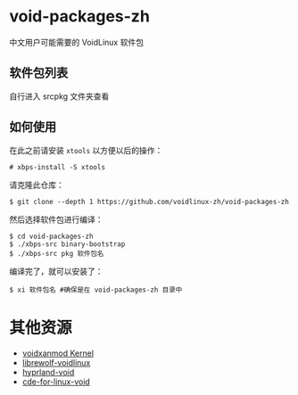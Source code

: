 # void-packages-zh
中文用户可能需要的 VoidLinux 软件包

## 软件包列表
自行进入 srcpkg 文件夹查看

## 如何使用

在此之前请安装 `xtools` 以方便以后的操作：

```
# xbps-install -S xtools
```

请克隆此仓库：

```
$ git clone --depth 1 https://github.com/voidlinux-zh/void-packages-zh
```

然后选择软件包进行编译：

```
$ cd void-packages-zh
$ ./xbps-src binary-bootstrap
$ ./xbps-src pkg 软件包名
```

编译完了，就可以安装了：

```
$ xi 软件包名 #确保是在 void-packages-zh 目录中
```

# 其他资源
- [voidxanmod Kernel](https://notabug.org/Marcoapc/voidxanmodK)
- [librewolf-voidlinux](https://github.com/index-0/librewolf-voidlinux)
- [hyprland-void](https://github.com/Fadest/hyprland-void)
- [cde-for-linux-void](https://github.com/johna23-lab/cde-for-linux-void)
